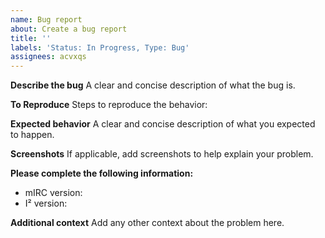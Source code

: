 ```yaml
---
name: Bug report
about: Create a bug report
title: ''
labels: 'Status: In Progress, Type: Bug'
assignees: acvxqs
---
```


**Describe the bug**
A clear and concise description of what the bug is.

**To Reproduce**
Steps to reproduce the behavior:

**Expected behavior**
A clear and concise description of what you expected to happen.

**Screenshots**
If applicable, add screenshots to help explain your problem.

**Please complete the following information:**
 - mIRC version:
 - I² version:

**Additional context**
Add any other context about the problem here.


